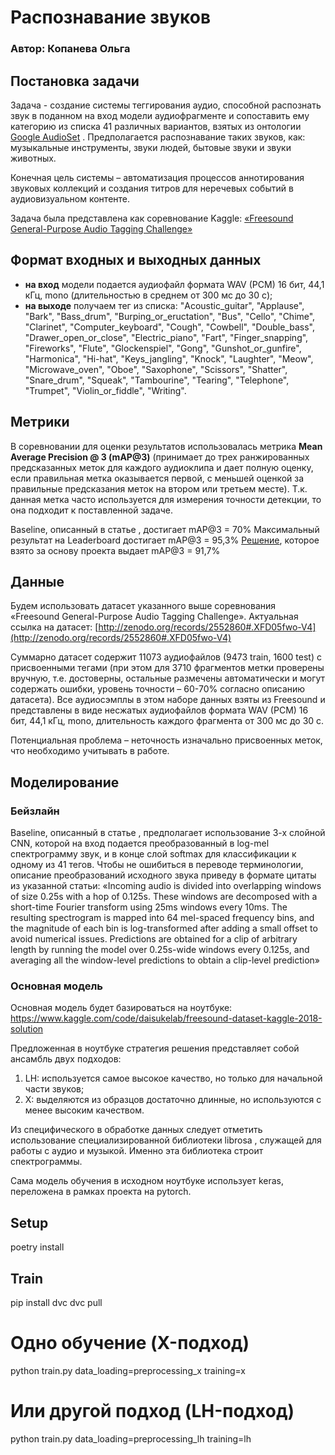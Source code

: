 # Распознавание звуков

### Автор: Копанева Ольга

## Постановка задачи

Задача - создание системы теггирования аудио, способной распознать звук в
поданном на вход модели аудиофрагменте и сопоставить ему категорию из списка 41
различных вариантов, взятых из онтологии
[Google AudioSet](https://research.google.com/audioset////////ontology/index.html)
. Предполагается распознавание таких звуков, как: музыкальные инструменты, звуки
людей, бытовые звуки и звуки животных.

Конечная цель системы – автоматизация процессов аннотирования звуковых коллекций
и создания титров для неречевых событий в аудиовизуальном контенте.

Задача была представлена как соревнование Kaggle:
[«Freesound General-Purpose Audio Tagging Challenge»](https://www.kaggle.com/competitions/freesound-audio-tagging/overview)

## Формат входных и выходных данных

- **на вход** модели подается аудиофайл формата WAV (PCM) 16 бит, 44,1 кГц, mono
  (длительностью в среднем от 300 мс до 30 с);
- **на выходе** получаем тег из списка: "Acoustic_guitar", "Applause", "Bark",
  "Bass_drum", "Burping_or_eructation", "Bus", "Cello", "Chime", "Clarinet",
  "Computer_keyboard", "Cough", "Cowbell", "Double_bass",
  "Drawer_open_or_close", "Electric_piano", "Fart", "Finger_snapping",
  "Fireworks", "Flute", "Glockenspiel", "Gong", "Gunshot_or_gunfire",
  "Harmonica", "Hi-hat", "Keys_jangling", "Knock", "Laughter", "Meow",
  "Microwave_oven", "Oboe", "Saxophone", "Scissors", "Shatter", "Snare_drum",
  "Squeak", "Tambourine", "Tearing", "Telephone", "Trumpet", "Violin_or_fiddle",
  "Writing".

## Метрики

В соревновании для оценки результатов использовалась метрика **Mean Average
Precision @ 3 (mAP@3)** (принимает до трех ранжированных предсказанных меток для
каждого аудиоклипа и дает полную оценку, если правильная метка оказывается
первой, с меньшей оценкой за правильные предсказания меток на втором или третьем
месте). Т.к. данная метка часто используется для измерения точности детекции, то
она подходит к поставленной задаче.

Baseline, описанный в статье , достигает mAP@3 = 70% Максимальный результат на
Leaderboard достигает mAP@3 = 95,3%
[Решение](https://www.kaggle.com/code/daisukelab/freesound-dataset-kaggle-2018-solution/notebook),
которое взято за основу проекта выдает mAP@3 = 91,7%

## Данные

Будем использовать датасет указанного выше соревнования «Freesound
General-Purpose Audio Tagging Challenge». Актуальная ссылка на датасет:
[http://zenodo.org/records/2552860#.XFD05fwo-V4](http://zenodo.org/records/2552860#.XFD05fwo-V4)

Суммарно датасет содержит 11073 аудиофайлов (9473 train, 1600 test) с
присвоенными тегами (при этом для 3710 фрагментов метки проверены вручную, т.е.
достоверны, остальные размечены автоматически и могут содержать ошибки, уровень
точности – 60-70% согласно описанию датасета). Все аудиосэмплы в этом наборе
данных взяты из Freesound и представлены в виде несжатых аудиофайлов формата WAV
(PCM) 16 бит, 44,1 кГц, mono, длительность каждого фрагмента от 300 мс до 30 с.

Потенциальная проблема – неточность изначально присвоенных меток, что необходимо
учитывать в работе.

## Моделирование

### Бейзлайн

Baseline, описанный в статье , предполагает использование 3-х слойной CNN,
которой на вход подается преобразованный в log-mel спектрограмму звук, и в конце
слой softmax для классификации к одному из 41 тегов. Чтобы не ошибиться в
переводе терминологии, описание преобразований исходного звука приведу в формате
цитаты из указанной статьи: «Incoming audio is divided into overlapping windows
of size 0.25s with a hop of 0.125s. These windows are decomposed with a
short-time Fourier transform using 25ms windows every 10ms. The resulting
spectrogram is mapped into 64 mel-spaced frequency bins, and the magnitude of
each bin is log-transformed after adding a small offset to avoid numerical
issues. Predictions are obtained for a clip of arbitrary length by running the
model over 0.25s-wide windows every 0.125s, and averaging all the window-level
predictions to obtain a clip-level prediction»

### Основная модель

Основная модель будет базироваться на ноутбуке:
https://www.kaggle.com/code/daisukelab/freesound-dataset-kaggle-2018-solution

Предложенная в ноутбуке стратегия решения представляет собой ансамбль двух
подходов:

1. LH: используется самое высокое качество, но только для начальной части
   звуков;
2. X: выделяются из образцов достаточно длинные, но используются с менее высоким
   качеством.

Из специфического в обработке данных следует отметить использование
специализированной библиотеки librosa , служащей для работы с аудио и музыкой.
Именно эта библиотека строит спектрограммы.

Сама модель обучения в исходном ноутбуке использует keras, переложена в рамках
проекта на pytorch.

## Setup

poetry install

## Train

pip install dvc dvc pull

# Одно обучение (X-подход)

python train.py data_loading=preprocessing_x training=x

# Или другой подход (LH-подход)

python train.py data_loading=preprocessing_lh training=lh
